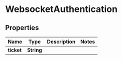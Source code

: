 

# WebsocketAuthentication


## Properties

Name | Type | Description | Notes
------------ | ------------- | ------------- | -------------
**ticket** | **String** |  | 



